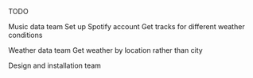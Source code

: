 TODO

Music data team
Set up Spotify account
Get tracks for different weather conditions

Weather data team
Get weather by location rather than city

Design and installation team
